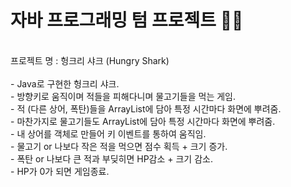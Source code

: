 # 자바 프로그래밍 텀 프로젝트 🙌🙌
<br>
프로젝트 명 : 헝크리 샤크 (Hungry Shark)
<br><br>
- Java로 구현한 헝크리 샤크.<br>
- 방향키로 움직이며 적들을 피해다니며 물고기들을 먹는 게임.<br>
- 적 (다른 상어, 폭탄)들을 ArrayList에 담아 특정 시간마다 화면에 뿌려줌.<br>
- 마찬가지로 물고기들도 ArrayList에 담아 특정 시간마다 화면에 뿌려줌.<br>
- 내 상어를 객체로 만들어 키 이벤트를 통하여 움직임.<br>
- 물고기 or 나보다 작은 적을 먹으면 점수 획득 + 크기 증가. <br>
- 폭탄 or 나보다 큰 적과 부딪히면 HP감소 + 크기 감소. <br>
- HP가 0가 되면 게임종료.
